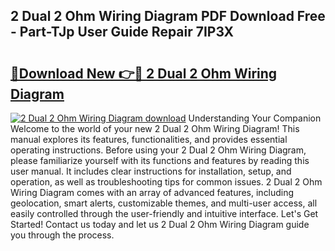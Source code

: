 ## 2 Dual 2 Ohm Wiring Diagram PDF Download Free - Part-TJp User Guide Repair 7IP3X

# <h2><a href="http://dfqqd4.blite.top/?on=2+Dual+2+Ohm+Wiring+Diagram">🔗Download New 👉🔴 2 Dual 2 Ohm Wiring Diagram</a></h2>

[![2 Dual 2 Ohm Wiring Diagram download](https://i.imgur.com/lujVjoI.png)](http://dfqqd4.blite.top/?on=2+Dual+2+Ohm+Wiring+Diagram)
Understanding Your Companion Welcome to the world of your new 2 Dual 2 Ohm Wiring Diagram! This manual explores its features, functionalities, and provides essential operating instructions. Before using your 2 Dual 2 Ohm Wiring Diagram, please familiarize yourself with its functions and features by reading this user manual. It includes clear instructions for installation, setup, and operation, as well as troubleshooting tips for common issues. 2 Dual 2 Ohm Wiring Diagram comes with an array of advanced features, including geolocation, smart alerts, customizable themes, and multi-user access, all easily controlled through the user-friendly and intuitive interface. Let's Get Started! Contact us today and let us 2 Dual 2 Ohm Wiring Diagram guide you through the process.
